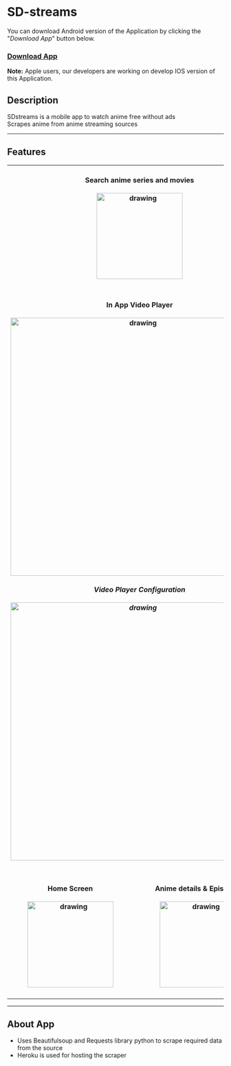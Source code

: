# SD-streams

You can download Android version of the Application by clicking the "*Download App*" button below.
### [Download App](https://github.com/safiuddin786/SD-streams/releases/download/v1.1/Sdflix.v1.1.apk)
**Note:** Apple users, our developers are working on develop IOS version of this Application.


## Description
SDstreams is a mobile app to watch anime free without ads<br>
Scrapes anime from anime streaming sources
<br>

* * *

## Features
<table align=center>
	 <tbody>
 	<tr> 
    <td colspan = 2 align=center>   <h4>Search anime series and movies <br> </br><img src="https://github.com/safiuddin786/SD-streams/blob/master/screenshots/search_screen.jpg?raw=true" alt="drawing" width="200"/>  </td>
        </tr>
        <tr> 
    <td colspan = 2 align=center>   <h4>In App Video Player <br> </br><img src="https://github.com/safiuddin786/SD-streams/blob/master/screenshots/player_fullscreen.jpg?raw=true" alt="drawing" width="600"/>   
         <p align=center><h5> <i> Video Player Configuration </i> <br> </br><img src="https://github.com/safiuddin786/SD-streams/blob/master/screenshots/player_config.jpg?raw=true" alt="drawing" width="600"/> </td></p>
        </tr>
        <tr> 
    <td align=center>   <h4>Home Screen <br> </br><img src="https://github.com/safiuddin786/SD-streams/blob/master/screenshots/home_screen.jpg?raw=true" alt="drawing" width="200"/>  </td>
    <td align=center>  <h4>Anime details & Episode List <br> </br><img src="https://github.com/safiuddin786/SD-streams/blob/master/screenshots/anime_screen.jpg?raw=true" alt="drawing" width="200"/>  </td>
        </tr>
    </tbody>
</table>


* * *

## About App
- Uses Beautifulsoup and Requests library python to scrape required data from the source
- Heroku is used for hosting the scraper

